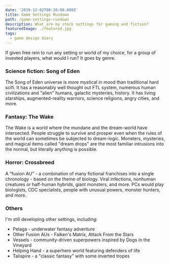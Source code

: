 ```yaml
---
date: '2019-12-02T08:38:00.000Z'
title: Game Settings Rundown
path: /game-settings-rundown
description: What are my stock settings for gaming and fiction?
featuredImage: ./featured.jpg
tags:
  - game design diary
---
```

    


If given free rein to run any setting or world of my choice, for a group of invested players, what would I run? It goes by genre.

### Science fiction: Song of Eden

The Song of Eden universe is more mystical in mood than traditional hard scifi. It has a reasonably well thought out FTL system, numerous human civilizations and "alien" humans, galactic mysteries, history. It has living starships, augmented-reality warriors, science religions, angry cities, and more.

### Fantasy: The Wake

The Wake is a world where the mundane and the dream-world have intersected. People struggle to survive and prosper even when the rules of the world can sometimes be subjected to dream-logic. Monsters, mysteries, and magical items called "dream drops" are the most familiar intrusions into the normal, but literally anything is possible.

### Horror: Crossbreed

A “fusion AU” - a combination of many fictional franchises into a single chronology - based on the theme of biology. Viral infections, nonhuman creatures or half-human hybrids, giant monsters, and more. PCs would play biologists, CDC specialists, people with unusual powers, monster hunters, and more.

### Others

I'm still developing other settings, including:

* Pelaga - underwater fantasy adventure
* Other Fusion AUs - Falken's Matrix, Attack From the Stars
* Vessels - community-driven superpowers inspired by Dogs in the Vineyard
* Helping Hand - a superhero world featuring defenders of life
* Talispire - a "classic fantasy" with some inverted tropes


    